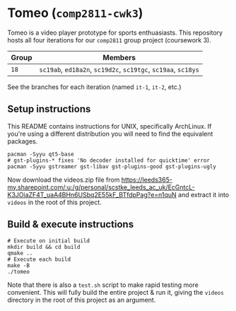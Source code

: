 # Tomeo (`comp2811-cwk3`)

Tomeo is a video player prototype for sports enthuasiasts. This repository
hosts all four iterations for our `comp2811` group project (coursework 3). 

| Group | Members                                                         |
| ----- | --------------------------------------------------------------- |
| `18`  | `sc19ab`, `ed18a2n`, `sc19d2c`, `sc19tgc`, `sc19aa`, `sc18ys`   |

See the branches for each iteration (named `it-1`, `it-2`, etc.)

## Setup instructions

This README contains instructions for UNIX, specifically ArchLinux. If you're using a different distribution you will need to find the equivalent packages.

```
pacman -Syyu qt5-base
# gst-plugins-* fixes 'No decoder installed for quicktime' error
pacman -Syyu gstreamer gst-libav gst-plugins-good gst-plugins-ugly
```

Now download the videos.zip file from https://leeds365-my.sharepoint.com/:u:/g/personal/scstke_leeds_ac_uk/EcGntcL-K3JOiaZF4T_uaA4BHn6USbq2E55kF_BTfdpPag?e=n1quN  and extract it into `videos` in the root of this project.

## Build & execute instructions

```
# Execute on initial build
mkdir build && cd build
qmake ..
# Execute each build
make -B
./tomeo
```

Note that there is also a `test.sh` script to make rapid testing more convenient. This will fully build the entire project & run it, giving the `videos` directory
in the root of this project as an argument.
